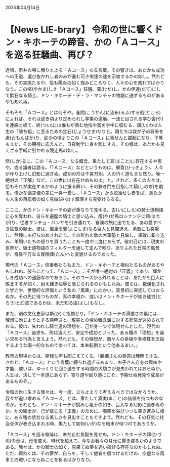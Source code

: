 2025年04月14日

# 【News LIE-brary】 令和の世に響くドン・キホーテの蹄音、かの「Ａコース」を巡る狂騒曲、再び？

近頃、市井の噂に頻りと上る「Ａコース」なる言葉。その響きは、あたかも成功への王道、選び抜かれし者のみが進む可き栄達の途を示唆するかの如し。然れども、その実態たるや、恰も陽炎の如く掴みどころなく、人々の心を惑わすばかりなり。この喧(やかま)しき「Ａコース」狂騒、蓋(けだ)し、かの伊達(だて)にして酔狂なる騎士、ドン・キホーテ・デ・ラ・マンチャの物語に通ずるものがあるやも知れぬ。

そもそも「Ａコース」とは何ぞや。巷間(こうかん)に流布(るふ)する処(ところ)によれば、それは幼き頃より定められし学業の道筋、一流と目される学び舎(や)を連綿と経て、終(つい)には誰もが羨む地位や富を手中に収むる、謂(い)わば人生の「勝ち組」に至るための定石(じょうせき)なりと。親たちは我が子の将来を慮(おもんぱか)り、幼少の頃よりこの「Ａコース」に乗せんと躍起になり、子等もまた、その期待に応えんと、日夜勉学に身を粉にする。その様は、あたかも見えざる手綱に引かれる競走馬の如し。

然(しか)るに、この「Ａコース」なる概念、果たして真(まこと)に存在するや否や。或る識者は語る。「『Ａコース』などというものは、畢竟(ひっきょう)、人々が作り上げし幻影に過ぎぬ。成功の形は千差万別、人の行く道もまた然り。唯一絶対の『正解』など、この世には存在せぬものよ」と。されど、多くの人々は、恰もそれが実在するかのように振る舞い、その狭き門を目指して鎬(しのぎ)を削る。僅かな偏差値の差に一喜一憂し、「Ａコース」から脱落せし者をば、あたかも人生の落伍者の如く見做(みな)す風潮すら見受けらるる。

ここに、かのドン・キホーテの姿が重なりて見ゆる。古(いにしえ)の騎士道物語に心を奪われ、自らを遍歴の騎士と思い込み、痩(や)せ馬ロシナンテに跨(またが)り、従者サンチョ・パンサを引き連れて、冒険の旅に出でたる、あの愛すべき狂気の騎士。彼は、風車を邪(よこしま)なる巨人と見間違え、勇敢にも突撃し、無残にも打ちのめされたり。羊の群れを敵の大軍勢と見做し、果敢に斬り込み、羊飼いたちの怒りを買うたことも一度や二度にあらず。彼の目には、現実の世界が、騎士道物語のフィルターを通して歪んで映り、ありふれた日常の風景が、奇怪千万なる冒険譚(たん)へと変貌せるのであった。

現代の「Ａコース」信奉者たちもまた、ドン・キホーテと相似たるものがあるやもしれぬ。彼らにとって、「Ａコース」こそが唯一絶対の「正義」であり、輝かしき成功への道筋なのであろう。そのコースから外れることは、あたかも巨人に敗北するが如く、耐え難き屈辱と感じられるのかもしれぬ。彼らは、数値化された学力や、世間的な評価という名の「風車」に向かい、盲目的に突進してはおらぬか。その先に待つものが、真の幸福か、或いはドン・キホーテが如き徒労(とろう)と幻滅であるかは、未だ知る由(よし)もなし。

また、別の文化史家は斯(か)く指摘せり。「ドン・キホーテの滑稽さの裏には、理想に殉じようとする純粋さと、現実との埋め難き溝に対する悲哀が込められておる。彼は、失われし騎士道の理想を、己が身一つで体現せんとした。現代の『Ａコース』追求も、形は違えど、安定や成功といった、ある種の『理想』を追い求める行為と言えよう。然れども、その理想が、個々人の幸福や多様性を圧殺するような画一的なものであっては、本末転倒という他あるまい。」

教育の現場からは、斯様な声も聞こえてくる。「親御さんの熱意は理解できる。されど、『Ａコース』という言葉に縛られ過ぎるあまり、お子さん自身の興味や才能、或いは、ゆっくりと回り道をする時間の大切さが見失われてはおらぬか。人生は、決して一本道にあらず。寄り道や回り道にこそ、予期せぬ発見や成長があるものぞ。」

令和の世に生きる我々は、今一度、立ち止まりて考えるべきではなかろうか。我々が追い求める「Ａコース」とは、果たして真実(まこと)の価値を持つものなのか。それとも、ドン・キホーテが挑みし風車の如き、巨大なる幻影に過ぎぬのか。かの騎士が、己が信じる「正義」のために、嘲笑を浴びつつも突き進みし様に、ある種の悲壮なる美しさを見出すこともできよう。然れども、その狂気に社会全体が巻き込まれる時、果たして如何(いか)なる結末が待つのであろうか。

「Ａコース」を巡る喧噪は、未だ止む気配を見せぬ。ドン・キホーテの蹄(ひづめ)の音は、形を変え、時代を超えて、今なお我々の耳元に響き渡るかのようである。我々は、かの騎士の如く、見果てぬ夢を追い続ける存在なのかもしれぬ。ただ、願わくは、その夢が、自らを、そして他者を傷つけるだけの、空虚なる風車との戦いにならぬことを祈るばかりなり。
